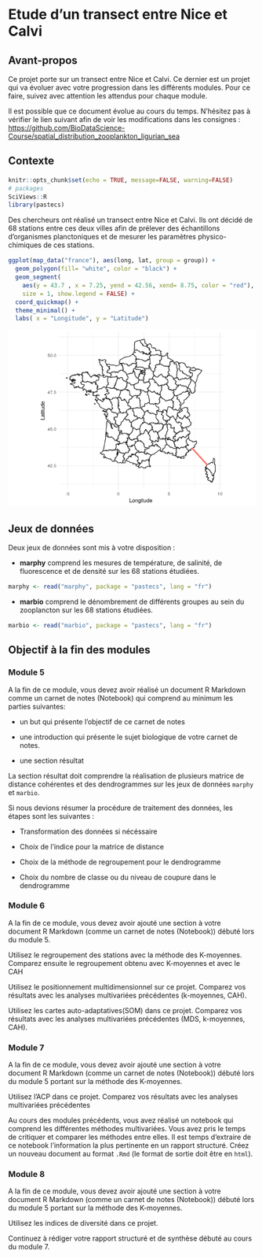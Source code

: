 Etude d’un transect entre Nice et Calvi
================

## Avant-propos

Ce projet porte sur un transect entre Nice et Calvi. Ce dernier est un
projet qui va évoluer avec votre progression dans les différents
modules. Pour ce faire, suivez avec attention les attendus pour chaque
module.

Il est possible que ce document évolue au cours du temps. N’hésitez pas
à vérifier le lien suivant afin de voir les modifications dans les
consignes :
<https://github.com/BioDataScience-Course/spatial_distribution_zooplankton_ligurian_sea>

## Contexte

``` r
knitr::opts_chunk$set(echo = TRUE, message=FALSE, warning=FALSE)
# packages
SciViews::R
library(pastecs)
```

Des chercheurs ont réalisé un transect entre Nice et Calvi. Ils ont
décidé de 68 stations entre ces deux villes afin de prélever des
échantillons d’organismes planctoniques et de mesurer les paramètres
physico-chimiques de ces stations.

``` r
ggplot(map_data("france"), aes(long, lat, group = group)) +
  geom_polygon(fill= "white", color = "black") +
  geom_segment(
    aes(y = 43.7 , x = 7.25, yend = 42.56, xend= 8.75, color = "red"), 
    size = 1, show.legend = FALSE) +
  coord_quickmap() +
  theme_minimal() +
  labs( x = "Longitude", y = "Latitude")
```

![](README_files/figure-gfm/unnamed-chunk-1-1.png)<!-- -->

## Jeux de données

Deux jeux de données sont mis à votre disposition :

  - **marphy** comprend les mesures de température, de salinité, de
    fluorescence et de densité sur les 68 stations étudiées.

<!-- end list -->

``` r
marphy <- read("marphy", package = "pastecs", lang = "fr")
```

  - **marbio** comprend le dénombrement de différents groupes au sein du
    zooplancton sur les 68 stations étudiées.

<!-- end list -->

``` r
marbio <- read("marbio", package = "pastecs", lang = "fr")
```

## Objectif à la fin des modules

### Module 5

A la fin de ce module, vous devez avoir réalisé un document R Markdown
comme un carnet de notes (Notebook) qui comprend au minimum les parties
suivantes:

  - un but qui présente l’objectif de ce carnet de notes

  - une introduction qui présente le sujet biologique de votre carnet de
    notes.

  - une section résultat

La section résultat doit comprendre la réalisation de plusieurs matrice
de distance cohérentes et des dendrogrammes sur les jeux de données
`marphy` et `marbio`.

Si nous devions résumer la procédure de traitement des données, les
étapes sont les suivantes :

  - Transformation des données si nécéssaire

  - Choix de l’indice pour la matrice de distance

  - Choix de la méthode de regroupement pour le dendrogramme

  - Choix du nombre de classe ou du niveau de coupure dans le
    dendrogramme

### Module 6

A la fin de ce module, vous devez avoir ajouté une section à votre
document R Markdown (comme un carnet de notes (Notebook)) débuté lors du
module 5.

Utilisez le regroupement des stations avec la méthode des K-moyennes.
Comparez ensuite le regroupement obtenu avec K-moyennes et avec le CAH

Utilisez le positionnement multidimensionnel sur ce projet. Comparez vos
résultats avec les analyses multivariées précédentes (k-moyennes, CAH).

Utilisez les cartes auto-adaptatives(SOM) dans ce projet. Comparez vos
résultats avec les analyses multivariées précédentes (MDS, k-moyennes,
CAH).

### Module 7

A la fin de ce module, vous devez avoir ajouté une section à votre
document R Markdown (comme un carnet de notes (Notebook)) débuté lors du
module 5 portant sur la méthode des K-moyennes.

Utilisez l’ACP dans ce projet. Comparez vos résultats avec les analyses
multivariées précédentes

Au cours des modules précédents, vous avez réalisé un notebook qui
comprend les différentes méthodes multivariées. Vous avez pris le temps
de critiquer et comparer les méthodes entre elles. Il est temps
d’extraire de ce notebook l’information la plus pertinente en un
rapport structuré. Créez un nouveau document au format `.Rmd` (le format
de sortie doit être en `html`).

### Module 8

A la fin de ce module, vous devez avoir ajouté une section à votre
document R Markdown (comme un carnet de notes (Notebook)) débuté lors du
module 5 portant sur la méthode des K-moyennes.

Utilisez les indices de diversité dans ce projet.

Continuez à rédiger votre rapport structuré et de synthèse débuté au
cours du module 7.
